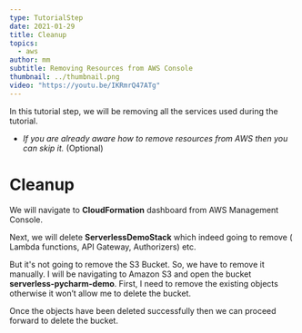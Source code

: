 ```yaml
---
type: TutorialStep
date: 2021-01-29
title: Cleanup
topics:
  - aws
author: mm
subtitle: Removing Resources from AWS Console
thumbnail: ../thumbnail.png
video: "https://youtu.be/IKRmrQ47ATg"
---
```


In this tutorial step, we will be removing all the services used during the tutorial.

- _If you are already aware how to remove resources from AWS then you can skip it._ (Optional)

# Cleanup

We will navigate to **CloudFormation** dashboard from AWS Management Console.

Next, we will delete **ServerlessDemoStack** which indeed
going to remove ( Lambda functions, API Gateway, Authorizers) etc.

But it's not going to remove the S3 Bucket. So, we have to remove it manually. I will be navigating to Amazon S3 and open the bucket **serverless-pycharm-demo**.
First, I need to remove the existing objects otherwise it won’t allow me to delete the bucket.

Once the objects have been deleted successfully then we can proceed forward to delete the bucket.

